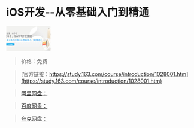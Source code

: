 # iOS开发--从零基础入门到精通

![img](../../../assets/study163/free/6630800584373469511.png)

> 价格：免费

> [官方链接：https://study.163.com/course/introduction/1028001.htm](https://study.163.com/course/introduction/1028001.htm)

> [阿里网盘：]()

> [百度网盘：]()

> [夸克网盘：]()
